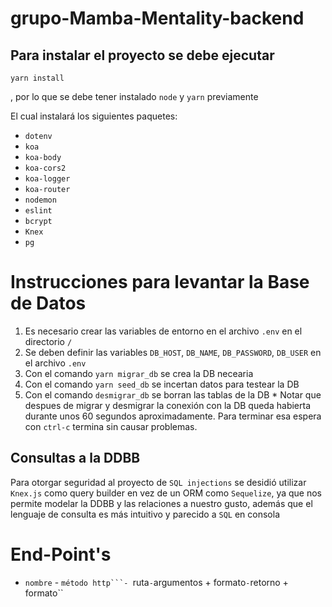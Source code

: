 # grupo-Mamba-Mentality-backend

## Para instalar el proyecto se debe ejecutar
```console
yarn install
```
, por lo que se debe tener instalado `node` y ``yarn`` previamente

El cual instalará los siguientes paquetes:
+ `dotenv`
+ `koa`
+ `koa-body`
+ `koa-cors2`
+ `koa-logger`
+ `koa-router`
+ `nodemon`
+ `eslint`
+ `bcrypt`
+ `Knex`
+ `pg`

# Instrucciones para levantar la Base de Datos
1. Es necesario crear las variables de entorno en el archivo `.env` en el directorio `/`
2. Se deben definir las variables `DB_HOST`, `DB_NAME`, `DB_PASSWORD`, `DB_USER` en el archivo `.env`
3. Con el comando ``yarn migrar_db`` se crea la DB necearia
4. Con el comando ``yarn seed_db`` se incertan datos para testear la DB
5. Con el comando ``desmigrar_db`` se borran las tablas de la DB
\* Notar que despues de migrar y desmigrar la conexión con la DB queda habierta durante unos 60 segundos aproximadamente. Para terminar esa espera con `ctrl-c` termina sin causar problemas.

## Consultas a la DDBB
Para otorgar seguridad al proyecto de `SQL injections` se desidió utilizar `Knex.js` como query builder en vez de un ORM como `Sequelize`, ya que nos permite modelar la DDBB y las relaciones a nuestro gusto, además que el lenguaje de consulta es más intuitivo y parecido a ``SQL`` en consola

# End-Point's
+ ``nombre`` - ``método http```- ``ruta`` - ``argumentos + formato`` - ``retorno + formato`` 